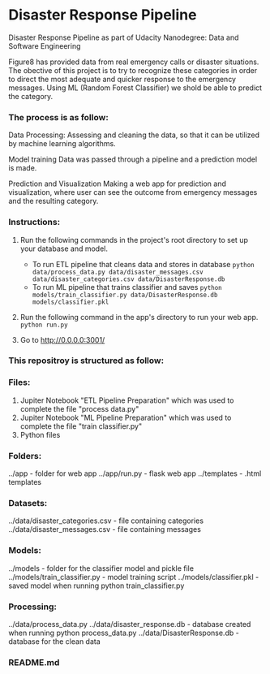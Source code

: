 # Disaster Response Pipeline
Disaster Response Pipeline as part of Udacity Nanodegree: Data and Software Engineering

Figure8 has provided data from real emergency calls or disaster situations. The obective of this project is to try to recognize these categories in order to direct the most adequate and quicker response to the emergency messages. Using ML (Random Forest Classifier) we shold be able to predict the category.

### The process is as follow:
Data Processing: Assessing and cleaning the data, so that it can be utilized by machine learning algorithms.

Model training Data was passed through a pipeline and a prediction model is made.

Prediction and Visualization Making a web app for prediction and visualization, where user can see the outcome from emergency messages and the resulting category.

### Instructions:
1. Run the following commands in the project's root directory to set up your database and model.

    - To run ETL pipeline that cleans data and stores in database
        `python data/process_data.py data/disaster_messages.csv data/disaster_categories.csv data/DisasterResponse.db`
    - To run ML pipeline that trains classifier and saves
        `python models/train_classifier.py data/DisasterResponse.db models/classifier.pkl`

2. Run the following command in the app's directory to run your web app.
    `python run.py`

3. Go to http://0.0.0.0:3001/

### This repositroy is structured as follow:
### Files:
1. Jupiter Notebook "ETL Pipeline Preparation" which was used to complete the file "process data.py"
2. Jupiter Notebook "ML Pipeline Preparation" which was used to complete the file "train classifier.py"
3. Python files

### Folders:
../app - folder for web app
../app/run.py - flask web app
../templates - .html templates

### Datasets:
../data/disaster_categories.csv - file containing categories
../data/disaster_messages.csv - file containing messages

### Models:
../models - folder for the classifier model and pickle file
../models/train_classifier.py - model training script
../models/classifier.pkl - saved model when running python train_classifier.py

### Processing:
../data/process_data.py
../data/disaster_response.db - database created when running python process_data.py
../data/DisasterResponse.db - database for the clean data

### README.md
